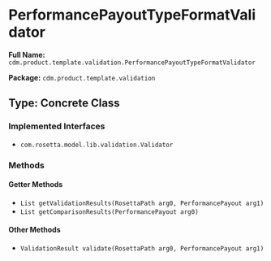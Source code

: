 # PerformancePayoutTypeFormatValidator

**Full Name:** `cdm.product.template.validation.PerformancePayoutTypeFormatValidator`

**Package:** `cdm.product.template.validation`

## Type: Concrete Class

### Implemented Interfaces

- `com.rosetta.model.lib.validation.Validator`

### Methods

#### Getter Methods

- `List getValidationResults(RosettaPath arg0, PerformancePayout arg1)`
- `List getComparisonResults(PerformancePayout arg0)`

#### Other Methods

- `ValidationResult validate(RosettaPath arg0, PerformancePayout arg1)`

